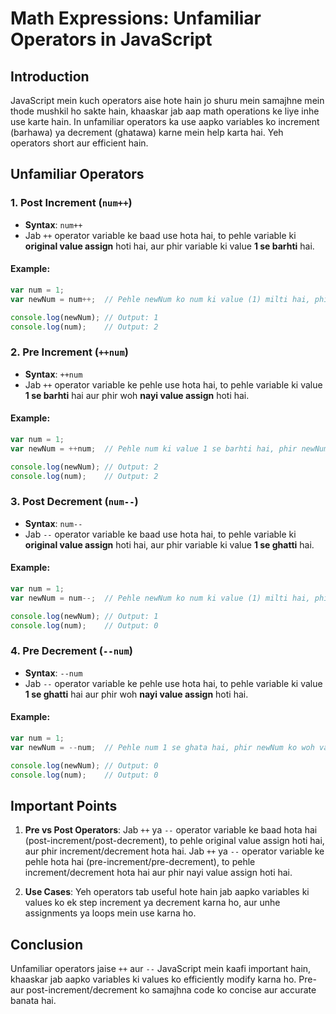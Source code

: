 # Math Expressions: Unfamiliar Operators in JavaScript

## Introduction

JavaScript mein kuch operators aise hote hain jo shuru mein samajhne mein thode mushkil ho sakte hain, khaaskar jab aap math operations ke liye inhe use karte hain. In unfamiliar operators ka use aapko variables ko increment (barhawa) ya decrement (ghatawa) karne mein help karta hai. Yeh operators short aur efficient hain.

## Unfamiliar Operators

### 1. **Post Increment (`num++`)**
   - **Syntax**: `num++`
   - Jab `++` operator variable ke baad use hota hai, to pehle variable ki **original value assign** hoti hai, aur phir variable ki value **1 se barhti** hai.

#### Example:

```javascript
var num = 1;
var newNum = num++;  // Pehle newNum ko num ki value (1) milti hai, phir num 2 ho jata hai.

console.log(newNum); // Output: 1
console.log(num);    // Output: 2
```

### 2. **Pre Increment (`++num`)**
   - **Syntax**: `++num`
   - Jab `++` operator variable ke pehle use hota hai, to pehle variable ki value **1 se barhti** hai aur phir woh **nayi value assign** hoti hai.

#### Example:

```javascript
var num = 1;
var newNum = ++num;  // Pehle num ki value 1 se barhti hai, phir newNum ko woh value milti hai (2).

console.log(newNum); // Output: 2
console.log(num);    // Output: 2
```

### 3. **Post Decrement (`num--`)**
   - **Syntax**: `num--`
   - Jab `--` operator variable ke baad use hota hai, to pehle variable ki **original value assign** hoti hai, aur phir variable ki value **1 se ghatti** hai.

#### Example:

```javascript
var num = 1;
var newNum = num--;  // Pehle newNum ko num ki value (1) milti hai, phir num 0 ho jata hai.

console.log(newNum); // Output: 1
console.log(num);    // Output: 0
```

### 4. **Pre Decrement (`--num`)**
   - **Syntax**: `--num`
   - Jab `--` operator variable ke pehle use hota hai, to pehle variable ki value **1 se ghatti** hai aur phir woh **nayi value assign** hoti hai.

#### Example:

```javascript
var num = 1;
var newNum = --num;  // Pehle num 1 se ghata hai, phir newNum ko woh value milti hai (0).

console.log(newNum); // Output: 0
console.log(num);    // Output: 0
```

## Important Points

1. **Pre vs Post Operators**: Jab `++` ya `--` operator variable ke baad hota hai (post-increment/post-decrement), to pehle original value assign hoti hai, aur phir increment/decrement hota hai. Jab `++` ya `--` operator variable ke pehle hota hai (pre-increment/pre-decrement), to pehle increment/decrement hota hai aur phir nayi value assign hoti hai.

2. **Use Cases**: Yeh operators tab useful hote hain jab aapko variables ki values ko ek step increment ya decrement karna ho, aur unhe assignments ya loops mein use karna ho.

## Conclusion

Unfamiliar operators jaise `++` aur `--` JavaScript mein kaafi important hain, khaaskar jab aapko variables ki values ko efficiently modify karna ho. Pre-aur post-increment/decrement ko samajhna code ko concise aur accurate banata hai.